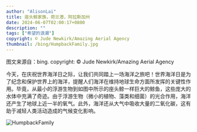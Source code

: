 ```yaml
---
author: "AlisonLai"
title: 座头鲸家族，荷兰港，阿拉斯加州
date: 2024-06-07T02:00:17+0800
description: ""
tags: ["希望的浪潮"]
copyright: © Jude Newkirk/Amazing Aerial Agency
thumbnail: /bing/HumpbackFamily.jpg
---
```

图文来源自：bing.  copyright: © Jude Newkirk/Amazing Aerial Agency

今天，在庆祝世界海洋日之际，让我们共同踏上一场海洋之旅吧！世界海洋日是为了纪念和保护世界上的海洋，提醒人们海洋在维持地球生命方面所发挥的关键性作用。毕竟，从最小的浮游生物到如图中所示的座头鲸一样巨大的鲸鱼，这些庞大的水体中充满了奇迹。由于浮游生物（微小的植物、藻类和细菌）的光合作用，海洋还产生了地球上近一半的氧气。此外，海洋还从大气中吸收大量的二氧化碳，这有助于减轻人类活动造成的气候变化影响。

![HumpbackFamily](/bing/HumpbackFamily.jpg)
